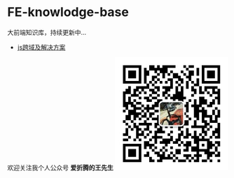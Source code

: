 # FE-knowlodge-base
大前端知识库，持续更新中...

- [js跨域及解决方案](https://github.com/FIGHTING-TOP/FE-knowlodge-base/issues/1#issue-727185536)



欢迎关注我个人公众号
**爱折腾的王先生**
![](./assets/img/pubNo.jpg)